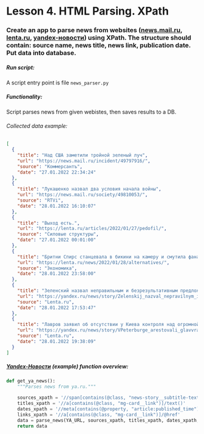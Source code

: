 # Lesson 4. HTML Parsing. XPath
### Create an app to parse news from websites ([news.mail.ru](https://news.mail.ru/), [lenta.ru](https://lenta.ru/), [yandex-новости](https://yandex.ru/news/)) using XPath. The structure should contain: source name, news title, news link, publication date. Put data into database.

##### Run script:

A script entry point is file `news_parser.py`

##### Functionality:

Script parses news from given webistes, then saves results to a DB.

###### Collected data example:
```json
[
  {
    "title": "Над США заметили тройной зеленый луч",
    "url": "https://news.mail.ru/incident/49797916/",
    "source": "Коммерсантъ",
    "date": "27.01.2022 22:34:24"
  },
  {
    "title": "Лукашенко назвал два условия начала войны",
    "url": "https://news.mail.ru/society/49810053/",
    "source": "RTVi",
    "date": "28.01.2022 16:10:07"
  },
  {
    "title": "Выход есть.",
    "url": "https://lenta.ru/articles/2022/01/27/pedofil/",
    "source": "Силовые структуры",
    "date": "27.01.2022 00:01:00"
  },
  {
    "title": "Бритни Спирс станцевала в бикини на камеру и смутила фанатов текстом под видео",
    "url": "https://lenta.ru/news/2022/01/28/alternatives/",
    "source": "Экономика",
    "date": "28.01.2022 23:58:00"
  },
  {
    "title": "Зеленский назвал неправильным и безрезультативным предложение Лаврова встречаться в Сочи",
    "url": "https://yandex.ru/news/story/Zelenskij_nazval_nepravilnym_i_bezrezultativnym_predlozhenie_Lavrova_vstrechatsya_vSochi--0d6952c5e6ef5ea6d522e31a773ab05f?lang=ru&rubric=politics&fan=1&stid=9OBHxT0M5dt2NWBkuOi1&t=1643414680&tt=true&persistent_id=178281930",
    "source": "Lenta.ru",
    "date": "28.01.2022 17:53:47"
  },
  {
    "title": "Лавров заявил об отсутствии у Киева контроля над огромной частью своих военных",
    "url": "https://yandex.ru/news/story/VPeterburge_arestovali_glavvracha_medcentra_gde_troe_pacientov_pogibli_posle_gastroskopii--7b56f35575a23e5408250013e0d72f22?lang=ru&rubric=incident&fan=1&stid=o5j_s9OhMpCpW7q9uRkJ&t=1643414680&tt=true&persistent_id=178279956",
    "source": "Lenta.ru",
    "date": "28.01.2022 19:38:09"
  }
]
```

##### [Yandex-Новости](https://yandex.ru/news/) (example) function overview:

```python
def get_ya_news():
    """Parses news from ya.ru."""

    sources_xpath = '//span[contains(@class, "news-story__subtitle-text")]/text()'
    titles_xpath = '//a[contains(@class, "mg-card__link")]/text()'
    dates_xpath = '//meta[contains(@property, "article:published_time")]/@content'
    links_xpath = '//a[contains(@class, "mg-card__link")]/@href'
    data = parse_news(YA_URL, sources_xpath, titles_xpath, dates_xpath, links_xpath)
    return data
```


